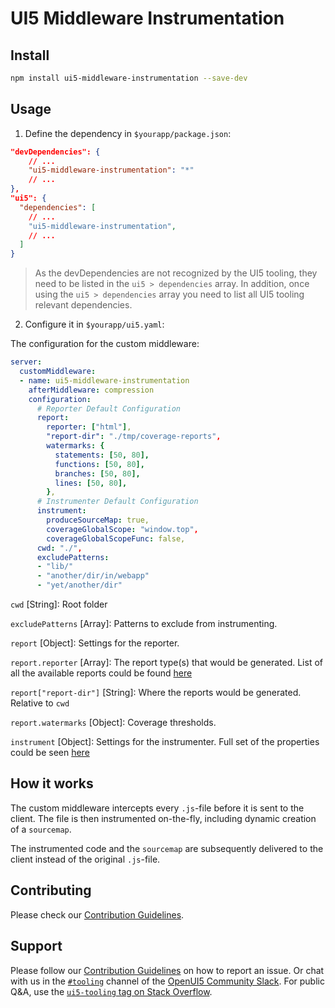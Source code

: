 # UI5 Middleware Instrumentation

## Install

```sh
npm install ui5-middleware-instrumentation --save-dev
```

## Usage

1. Define the dependency in `$yourapp/package.json`:

```json
"devDependencies": {
    // ...
    "ui5-middleware-instrumentation": "*"
    // ...
},
"ui5": {
  "dependencies": [
    // ...
    "ui5-middleware-instrumentation",
    // ...
  ]
}
```

> As the devDependencies are not recognized by the UI5 tooling, they need to be listed in the `ui5 > dependencies` array. In addition, once using the `ui5 > dependencies` array you need to list all UI5 tooling relevant dependencies.

2. Configure it in `$yourapp/ui5.yaml`:

The configuration for the custom middleware:

```yaml
server:
  customMiddleware:
  - name: ui5-middleware-instrumentation
    afterMiddleware: compression
    configuration:
      # Reporter Default Configuration
      report:
        reporter: ["html"],
        "report-dir": "./tmp/coverage-reports",
        watermarks: {
          statements: [50, 80],
          functions: [50, 80],
          branches: [50, 80],
          lines: [50, 80],
        },
      # Instrumenter Default Configuration
      instrument:
        produceSourceMap: true,
        coverageGlobalScope: "window.top",
        coverageGlobalScopeFunc: false,
      cwd: "./",
      excludePatterns:
      - "lib/"
      - "another/dir/in/webapp"
      - "yet/another/dir"
```

`cwd` [String]: Root folder

`excludePatterns` [Array]: Patterns to exclude from instrumenting.

`report` [Object]: Settings for the reporter.

`report.reporter` [Array]: The report type(s) that would be generated. List of all the available reports could be found [here](https://github.com/istanbuljs/istanbuljs/tree/master/packages/istanbul-reports/lib)

`report["report-dir"]` [String]: Where the reports would be generated. Relative to `cwd`

`report.watermarks` [Object]: Coverage thresholds.

`instrument` [Object]: Settings for the instrumenter. Full set of the properties could be seen [here](https://github.com/istanbuljs/istanbuljs/blob/master/packages/istanbul-lib-instrument/src/instrumenter.js#L15)

## How it works

The custom middleware intercepts every `.js`-file before it is sent to the client. The file is then instrumented on-the-fly, including dynamic creation of a `sourcemap`.

The instrumented code and the `sourcemap` are subsequently delivered to the client instead of the original `.js`-file.

## Contributing

Please check our [Contribution Guidelines](https://github.com/SAP/ui5-tooling/blob/main/CONTRIBUTING.md).

## Support

Please follow our [Contribution Guidelines](https://github.com/SAP/ui5-tooling-extensions/blob/main/CONTRIBUTING.md#report-an-issue) on how to report an issue. Or chat with us in the [`#tooling`](https://openui5.slack.com/archives/C0A7QFN6B) channel of the [OpenUI5 Community Slack](https://ui5-slack-invite.cfapps.eu10.hana.ondemand.com/). For public Q&A, use the [`ui5-tooling` tag on Stack Overflow](https://stackoverflow.com/questions/tagged/ui5-tooling).
